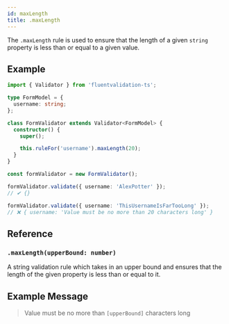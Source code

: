 ```yaml
---
id: maxLength
title: .maxLength
---
```


The `.maxLength` rule is used to ensure that the length of a given `string` property is less than or equal to a given value.

## Example

```typescript
import { Validator } from 'fluentvalidation-ts';

type FormModel = {
  username: string;
};

class FormValidator extends Validator<FormModel> {
  constructor() {
    super();

    this.ruleFor('username').maxLength(20);
  }
}

const formValidator = new FormValidator();

formValidator.validate({ username: 'AlexPotter' });
// ✔ {}

formValidator.validate({ username: 'ThisUsernameIsFarTooLong' });
// ❌ { username: 'Value must be no more than 20 characters long' }
```

## Reference

### `.maxLength(upperBound: number)`

A string validation rule which takes in an upper bound and ensures that the length of the given property is less than or equal to it.

## Example Message

> Value must be no more than `[upperBound]` characters long
